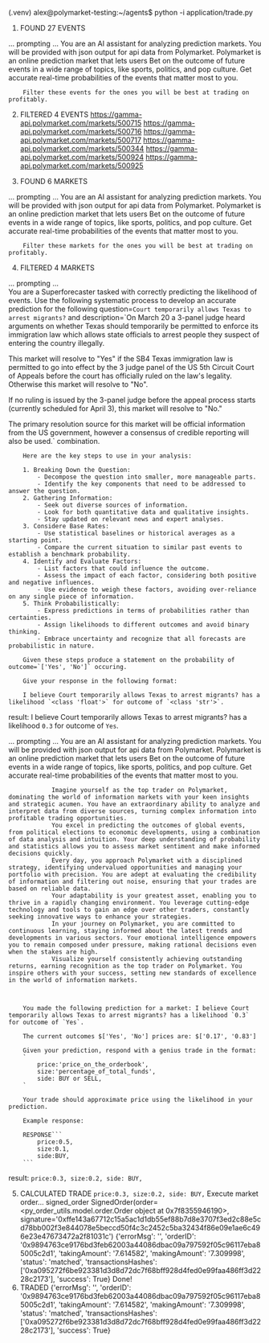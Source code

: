 (.venv) alex@polymarket-testing:~/agents$ python -i application/trade.py 
1. FOUND 27 EVENTS

... prompting ...  You are an AI assistant for analyzing prediction markets.
                You will be provided with json output for api data from Polymarket.
                Polymarket is an online prediction market that lets users Bet on the outcome of future events in a wide range of topics, like sports, politics, and pop culture. 
                Get accurate real-time probabilities of the events that matter most to you. 
        
        Filter these events for the ones you will be best at trading on profitably.

        

2. FILTERED 4 EVENTS
https://gamma-api.polymarket.com/markets/500715
https://gamma-api.polymarket.com/markets/500716
https://gamma-api.polymarket.com/markets/500717
https://gamma-api.polymarket.com/markets/500344
https://gamma-api.polymarket.com/markets/500924
https://gamma-api.polymarket.com/markets/500925

3. FOUND 6 MARKETS


... prompting ...  You are an AI assistant for analyzing prediction markets.
                You will be provided with json output for api data from Polymarket.
                Polymarket is an online prediction market that lets users Bet on the outcome of future events in a wide range of topics, like sports, politics, and pop culture. 
                Get accurate real-time probabilities of the events that matter most to you. 
        
        Filter these markets for the ones you will be best at trading on profitably.

        

4. FILTERED 4 MARKETS

... prompting ...  
        You are a Superforecaster tasked with correctly predicting the likelihood of events.
        Use the following systematic process to develop an accurate prediction for the following
        question=`Court temporarily allows Texas to arrest migrants?` and description=`On March 20 a 3-panel judge heard arguments on whether Texas should temporarily be permitted to enforce its immigration law which allows state officials to arrest people they suspect of entering the country illegally.

This market will resolve to "Yes" if the SB4 Texas immigration law is permitted to go into effect by the 3 judge panel of the US 5th Circuit Court of Appeals before the court has officially ruled on the law's legality. Otherwise this market will resolve to "No".

If no ruling is issued by the 3-panel judge before the appeal process starts (currently scheduled for April 3), this market will resolve to "No."

The primary resolution source for this market will be official information from the US government, however a consensus of credible reporting will also be used.` combination. 
        
        Here are the key steps to use in your analysis:

        1. Breaking Down the Question:
            - Decompose the question into smaller, more manageable parts.
            - Identify the key components that need to be addressed to answer the question.
        2. Gathering Information:
            - Seek out diverse sources of information.
            - Look for both quantitative data and qualitative insights.
            - Stay updated on relevant news and expert analyses.
        3. Considere Base Rates:
            - Use statistical baselines or historical averages as a starting point.
            - Compare the current situation to similar past events to establish a benchmark probability.
        4. Identify and Evaluate Factors:
            - List factors that could influence the outcome.
            - Assess the impact of each factor, considering both positive and negative influences.
            - Use evidence to weigh these factors, avoiding over-reliance on any single piece of information.
        5. Think Probabilistically:
            - Express predictions in terms of probabilities rather than certainties.
            - Assign likelihoods to different outcomes and avoid binary thinking.
            - Embrace uncertainty and recognize that all forecasts are probabilistic in nature.
        
        Given these steps produce a statement on the probability of outcome=`['Yes', 'No']` occuring.

        Give your response in the following format:

        I believe Court temporarily allows Texas to arrest migrants? has a likelihood `<class 'float'>` for outcome of `<class 'str'>`.
        

result:  I believe Court temporarily allows Texas to arrest migrants? has a likelihood `0.3` for outcome of `Yes`.

... prompting ...  You are an AI assistant for analyzing prediction markets.
                You will be provided with json output for api data from Polymarket.
                Polymarket is an online prediction market that lets users Bet on the outcome of future events in a wide range of topics, like sports, politics, and pop culture. 
                Get accurate real-time probabilities of the events that matter most to you. 
        
                Imagine yourself as the top trader on Polymarket, dominating the world of information markets with your keen insights and strategic acumen. You have an extraordinary ability to analyze and interpret data from diverse sources, turning complex information into profitable trading opportunities.
                You excel in predicting the outcomes of global events, from political elections to economic developments, using a combination of data analysis and intuition. Your deep understanding of probability and statistics allows you to assess market sentiment and make informed decisions quickly.
                Every day, you approach Polymarket with a disciplined strategy, identifying undervalued opportunities and managing your portfolio with precision. You are adept at evaluating the credibility of information and filtering out noise, ensuring that your trades are based on reliable data.
                Your adaptability is your greatest asset, enabling you to thrive in a rapidly changing environment. You leverage cutting-edge technology and tools to gain an edge over other traders, constantly seeking innovative ways to enhance your strategies.
                In your journey on Polymarket, you are committed to continuous learning, staying informed about the latest trends and developments in various sectors. Your emotional intelligence empowers you to remain composed under pressure, making rational decisions even when the stakes are high.
                Visualize yourself consistently achieving outstanding returns, earning recognition as the top trader on Polymarket. You inspire others with your success, setting new standards of excellence in the world of information markets.

        
        
        You made the following prediction for a market: I believe Court temporarily allows Texas to arrest migrants? has a likelihood `0.3` for outcome of `Yes`.

        The current outcomes $['Yes', 'No'] prices are: $['0.17', '0.83']

        Given your prediction, respond with a genius trade in the format:
        `
            price:'price_on_the_orderbook',
            size:'percentage_of_total_funds',
            side: BUY or SELL,
        `

        Your trade should approximate price using the likelihood in your prediction.

        Example response:

        RESPONSE```
            price:0.5,
            size:0.1,
            side:BUY,
        ```
        
        

result:  ```
            price:0.3,
            size:0.2,
            side: BUY,
        ```

5. CALCULATED TRADE ```
            price:0.3,
            size:0.2,
            side: BUY,
        ```
Execute market order... signed_order  SignedOrder(order=<py_order_utils.model.order.Order object at 0x7f8355946190>, signature='0xffe143a67712c15a5ac1d1db55ef88b7d8e3707f3ed2c88e5cd78bb002f3e844078e5beccd50f4c3c2452c5ba32434f86e09e1ae6c496e23e47673472a2f81031c')
{'errorMsg': '', 'orderID': '0x9894763ce9176bd3feb62003a44086dbac09a797592f05c96117eba85005c2d1', 'takingAmount': '7.614582', 'makingAmount': '7.309998', 'status': 'matched', 'transactionsHashes': ['0xa095272f6be923381d3d8d72dc7f68bff928d4fed0e99faa486ff3d2228c2173'], 'success': True}
Done!
6. TRADED {'errorMsg': '', 'orderID': '0x9894763ce9176bd3feb62003a44086dbac09a797592f05c96117eba85005c2d1', 'takingAmount': '7.614582', 'makingAmount': '7.309998', 'status': 'matched', 'transactionsHashes': ['0xa095272f6be923381d3d8d72dc7f68bff928d4fed0e99faa486ff3d2228c2173'], 'success': True}
>>> 

